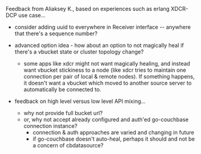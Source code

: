 Feedback from Aliaksey K., based on experiences such as erlang
XDCR-DCP use case...

- consider adding uuid to everywhere in Receiver interface -- anywhere
  that there's a sequence number?

- advanced option idea - how about an option to not magically heal if
  there's a vbucket state or cluster topology change?
  - some apps like xdcr might not want magically healing, and instead
    want vbucket stickiness to a node (like xdcr tries to maintain one
    connection per pair of local & remote nodes).  If something
    happens, it doesn't want a vbucket which moved to another source
    server to automatically be connected to.

- feedback on high level versus low level API mixing...
  - why not provide full bucket url?
  - or, why not accept already configured and auth'ed
    go-couchbase connection instance?
    - connection & auth approaches are varied and changing in future
    - if go-couchbase doesn't auto-heal, perhaps it should and not
      be a concern of cbdatasource?




